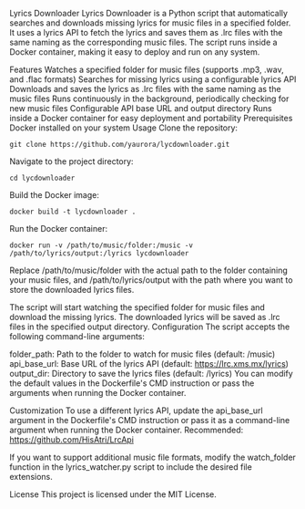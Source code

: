 Lyrics Downloader
Lyrics Downloader is a Python script that automatically searches and downloads missing lyrics for music files in a specified folder. It uses a lyrics API to fetch the lyrics and saves them as .lrc files with the same naming as the corresponding music files. The script runs inside a Docker container, making it easy to deploy and run on any system.

Features
Watches a specified folder for music files (supports .mp3, .wav, and .flac formats)
Searches for missing lyrics using a configurable lyrics API
Downloads and saves the lyrics as .lrc files with the same naming as the music files
Runs continuously in the background, periodically checking for new music files
Configurable API base URL and output directory
Runs inside a Docker container for easy deployment and portability
Prerequisites
Docker installed on your system
Usage
Clone the repository:
```shell
git clone https://github.com/yaurora/lycdownloader.git
```
Navigate to the project directory:
```shell
cd lycdownloader
```
Build the Docker image:
```shell
docker build -t lycdownloader .
```
Run the Docker container:
```shell
docker run -v /path/to/music/folder:/music -v /path/to/lyrics/output:/lyrics lycdownloader
```
Replace /path/to/music/folder with the actual path to the folder containing your music files, and /path/to/lyrics/output with the path where you want to store the downloaded lyrics files.

The script will start watching the specified folder for music files and download the missing lyrics. The downloaded lyrics will be saved as .lrc files in the specified output directory.
Configuration
The script accepts the following command-line arguments:

folder_path: Path to the folder to watch for music files (default: /music)
api_base_url: Base URL of the lyrics API (default: https://lrc.xms.mx/lyrics)
output_dir: Directory to save the lyrics files (default: /lyrics)
You can modify the default values in the Dockerfile's CMD instruction or pass the arguments when running the Docker container.

Customization
To use a different lyrics API, update the api_base_url argument in the Dockerfile's CMD instruction or pass it as a command-line argument when running the Docker container.
Recommended: https://github.com/HisAtri/LrcApi

If you want to support additional music file formats, modify the watch_folder function in the lyrics_watcher.py script to include the desired file extensions.

License
This project is licensed under the MIT License.
